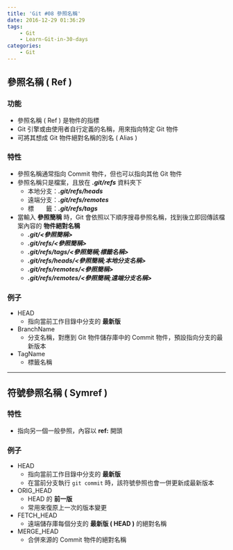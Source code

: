 ```yaml
---
title: 'Git #08 參照名稱'
date: 2016-12-29 01:36:29
tags: 
    - Git
    - Learn-Git-in-30-days
categories:
    - Git
---
```

## 參照名稱 ( Ref )
### 功能
 - 參照名稱 ( Ref ) 是物件的指標
 - Git 引擎或由使用者自行定義的名稱，用來指向特定 Git 物件
 - 可將其想成 Git 物件絕對名稱的別名 ( Alias )

<!-- more -->

### 特性
 - 參照名稱通常指向 Commit 物件，但也可以指向其他 Git 物件
 - 參照名稱只是檔案，且放在 ***.git/refs*** 資料夾下
    - 本地分支：***.git/refs/heads***
    - 遠端分支：***.git/refs/remotes***
    - 標　　籤：***.git/refs/tags***
 - 當輸入 **參照簡稱** 時，Git 會依照以下順序搜尋參照名稱，找到後立即回傳該檔案內容的 **物件絕對名稱**
    - ***.git/<參照簡稱>***
    - ***.git/refs/<參照簡稱>***
    - ***.git/refs/tags/<參照簡稱;標籤名稱>***
    - ***.git/refs/heads/<參照簡稱;本地分支名稱>***
    - ***.git/refs/remotes/<參照簡稱>***
    - ***.git/refs/remotes/<參照簡稱;遠端分支名稱>***

### 例子
 - HEAD
    - 指向當前工作目錄中分支的 **最新版**
 - BranchName
    - 分支名稱，對應到 Git 物件儲存庫中的 Commit 物件，預設指向分支的最新版本
 - TagName
    - 標籤名稱


---


## 符號參照名稱 ( Symref ) 
### 特性
 - 指向另一個一般參照，內容以 **ref:** 開頭

### 例子
 - HEAD
    - 指向當前工作目錄中分支的 **最新版**
    - 在當前分支執行 `git commit` 時，該符號參照也會一併更新成最新版本
 - ORIG_HEAD
    - HEAD 的 **前一版**
    - 常用來復原上一次的版本變更
 - FETCH_HEAD
    - 遠端儲存庫每個分支的 **最新版 ( HEAD )** 的絕對名稱
 - MERGE_HEAD
    - 合併來源的 Commit 物件的絕對名稱